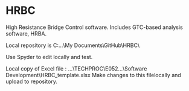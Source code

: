# HRBC
High Resistance Bridge Control software.
 Includes GTC-based analysis software, HRBA.

Local repository is C:...\My Documents\GitHub\HRBC\

Use Spyder to edit locally and test.

Local copy of Excel file : ...\TECHPROC\E052...\Software Development\HRBC_template.xlsx
 Make changes to this filelocally and upload to repository.
